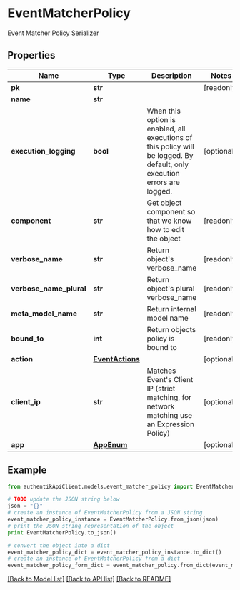 # EventMatcherPolicy

Event Matcher Policy Serializer

## Properties
Name | Type | Description | Notes
------------ | ------------- | ------------- | -------------
**pk** | **str** |  | [readonly] 
**name** | **str** |  | 
**execution_logging** | **bool** | When this option is enabled, all executions of this policy will be logged. By default, only execution errors are logged. | [optional] 
**component** | **str** | Get object component so that we know how to edit the object | [readonly] 
**verbose_name** | **str** | Return object&#39;s verbose_name | [readonly] 
**verbose_name_plural** | **str** | Return object&#39;s plural verbose_name | [readonly] 
**meta_model_name** | **str** | Return internal model name | [readonly] 
**bound_to** | **int** | Return objects policy is bound to | [readonly] 
**action** | [**EventActions**](EventActions.md) |  | [optional] 
**client_ip** | **str** | Matches Event&#39;s Client IP (strict matching, for network matching use an Expression Policy) | [optional] 
**app** | [**AppEnum**](AppEnum.md) |  | [optional] 

## Example

```python
from authentikApiClient.models.event_matcher_policy import EventMatcherPolicy

# TODO update the JSON string below
json = "{}"
# create an instance of EventMatcherPolicy from a JSON string
event_matcher_policy_instance = EventMatcherPolicy.from_json(json)
# print the JSON string representation of the object
print EventMatcherPolicy.to_json()

# convert the object into a dict
event_matcher_policy_dict = event_matcher_policy_instance.to_dict()
# create an instance of EventMatcherPolicy from a dict
event_matcher_policy_form_dict = event_matcher_policy.from_dict(event_matcher_policy_dict)
```
[[Back to Model list]](../README.md#documentation-for-models) [[Back to API list]](../README.md#documentation-for-api-endpoints) [[Back to README]](../README.md)



